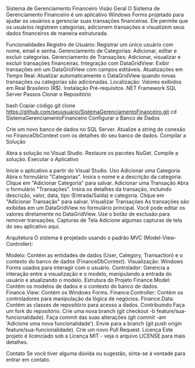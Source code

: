 Sistema de Gerenciamento Financeiro
Visão Geral
O Sistema de Gerenciamento Financeiro é um aplicativo Windows Forms projetado para ajudar os usuários a gerenciar suas transações financeiras. Ele permite que os usuários registrem categorias, adicionem transações e visualizem seus dados financeiros de maneira estruturada.

Funcionalidades
Registro de Usuário: Registrar um único usuário com nome, email e senha.
Gerenciamento de Categorias: Adicionar, editar e excluir categorias.
Gerenciamento de Transações: Adicionar, visualizar e excluir transações financeiras.
Integração com DataGridView: Exibir transações em um DataGridView com campos editáveis.
Atualizações em Tempo Real: Atualizar automaticamente o DataGridView quando novas transações ou categorias são adicionadas.
Localização: Valores exibidos em Real Brasileiro (R$).
Instalação
Pré-requisitos
.NET Framework
SQL Server
Passos
Clonar o Repositório

bash
Copiar código
git clone https://github.com/seuusuario/SistemaGerenciamentoFinanceiro.git
cd SistemaGerenciamentoFinanceiro
Configurar o Banco de Dados

Crie um novo banco de dados no SQL Server.
Atualize a string de conexão no FinanceDbContext com os detalhes do seu banco de dados.
Compilar a Solução

Abra a solução no Visual Studio.
Restaure os pacotes NuGet.
Compile a solução.
Executar o Aplicativo

Inicie o aplicativo a partir do Visual Studio.
Uso
Adicionar uma Categoria
Abra o formulário "Categorias".
Insira o nome e a descrição da categoria.
Clique em "Adicionar Categoria" para salvar.
Adicionar uma Transação
Abra o formulário "Transações".
Insira os detalhes da transação, incluindo descrição, valor, data, tipo (Entrada/Saída) e categoria.
Clique em "Adicionar Transação" para salvar.
Visualizar Transações
As transações são exibidas em um DataGridView no formulário principal.
Você pode editar os valores diretamente no DataGridView.
Use o botão de exclusão para remover transações.
Capturas de Tela
Adicione algumas capturas de tela do seu aplicativo aqui.

Arquitetura
O sistema é projetado usando o padrão MVC (Model-View-Controller):

Modelo: Contém as entidades de dados (User, Category, Transaction) e o contexto do banco de dados (FinanceDbContext).
Visualização: Windows Forms usados para interagir com o usuário.
Controlador: Gerencia a interação entre a visualização e o modelo, manipulando a entrada do usuário e atualizando o modelo.
Estrutura do Projeto
Finance.Model: Contém os modelos de dados e o contexto do banco de dados.
Finance.View: Contém os Windows Forms.
Finance.Controller: Contém os controladores para manipulação da lógica de negócios.
Finance.Data: Contém as classes de repositório para acesso a dados.
Contribuindo
Faça um fork do repositório.
Crie uma nova branch (git checkout -b feature/sua-funcionalidade).
Faça commit das suas alterações (git commit -am 'Adicione uma nova funcionalidade').
Envie para a branch (git push origin feature/sua-funcionalidade).
Crie um novo Pull Request.
Licença
Este projeto é licenciado sob a Licença MIT - veja o arquivo LICENSE para mais detalhes.

Contato
Se você tiver alguma dúvida ou sugestão, sinta-se à vontade para entrar em contato.

